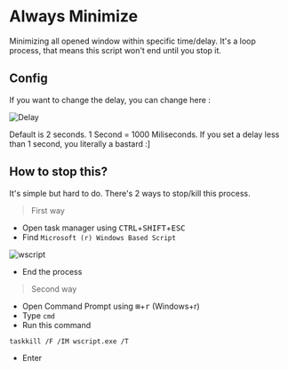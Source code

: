 # Always Minimize
Minimizing all opened window within specific time/delay. It's a loop process, that means this script won't end until you stop it.

## Config
If you want to change the delay, you can change here :

![Delay](https://raw.githubusercontent.com/LyQuid12/usbrubberducky-payloads/master/payloads/library/prank/Always-Minimize/images/delay.PNG)

Default is 2 seconds. 1 Second = 1000 Miliseconds.
If you set a delay less than 1 second, you literally a bastard :]

## How to stop this?
It's simple but hard to do. There's 2 ways to stop/kill this process.

> First way

- Open task manager using <kbd>CTRL</kbd>+<kbd>SHIFT</kbd>+<kbd>ESC</kbd>
- Find `Microsoft (r) Windows Based Script`

![wscript](https://raw.githubusercontent.com/LyQuid12/usbrubberducky-payloads/master/payloads/library/prank/Always-Minimize/images/taskmngr.PNG)

- End the process

> Second way

- Open Command Prompt using <kbd>⊞</kbd>+<kbd>r</kbd> (Windows+r)
- Type `cmd`
- Run this command
```
taskkill /F /IM wscript.exe /T
```
- Enter
